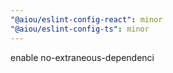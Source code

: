 ```yaml
---
"@aiou/eslint-config-react": minor
"@aiou/eslint-config-ts": minor
---
```


enable no-extraneous-dependenci

